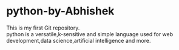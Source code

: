 # python-by-Abhishek
This is my first Git repository.
<br>
python is a versatile,k-sensitive and simple language used for web development,data science,artificial intelligence and more.
